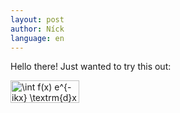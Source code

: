 ```yaml
---
layout: post
author: Níck
language: en
---
```


Hello there! Just wanted to try this out:

<img src="http://www.sciweavers.org/tex2img.php?eq=%5Cint%20f%28x%29%20e%5E%7B-ikx%7D%20%5Ctextrm%7Bd%7Dx&bc=Transparent&fc=White&im=png&fs=12&ff=mathpazo&edit=0" align="center" border="0" alt="\int f(x) e^{-ikx} \textrm{d}x" width="110" height="36" />
